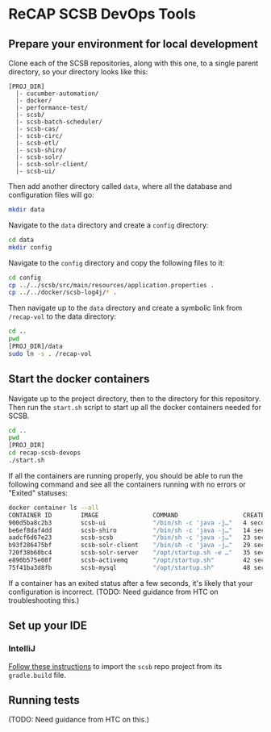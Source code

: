 # ReCAP SCSB DevOps Tools

## Prepare your environment for local development
Clone each of the SCSB repositories, along with this one, to a single parent directory, so your directory looks like this:
```
[PROJ_DIR]
  |- cucumber-automation/
  |- docker/
  |- performance-test/
  |- scsb/
  |- scsb-batch-scheduler/
  |- scsb-cas/
  |- scsb-circ/
  |- scsb-etl/
  |- scsb-shiro/
  |- scsb-solr/
  |- scsb-solr-client/
  |- scsb-ui/
```

Then add another directory called `data`, where all the database and configuration files will go:
```bash
mkdir data
```

Navigate to the `data` directory and create a `config` directory:
```bash
cd data
mkdir config
```

Navigate to the `config` directory and copy the following files to it:
```bash
cd config
cp ../../scsb/src/main/resources/application.properties .
cp ../../docker/scsb-log4j/* .
```

Then navigate up to the `data` directory and create a symbolic link from `/recap-vol` to the data directory:
```bash
cd ..
pwd
[PROJ_DIR]/data
sudo ln -s . /recap-vol
```

## Start the docker containers
Navigate up to the project directory, then to the directory for this repository. Then run the `start.sh` script to start up all the docker containers needed for SCSB.
```bash
cd ..
pwd
[PROJ_DIR]
cd recap-scsb-devops
./start.sh
```

If all the containers are running properly, you should be able to run the following command and see all the containers running with no errors or "Exited" statuses:
```bash
docker container ls --all
CONTAINER ID        IMAGE               COMMAND                  CREATED             STATUS              PORTS                                                                      NAMES
900d5ba8c2b3        scsb-ui             "/bin/sh -c 'java -j…"   4 seconds ago       Up 1 second         0.0.0.0:9091->9091/tcp                                                     scsb-ui
be6ef8daf4dd        scsb-shiro          "/bin/sh -c 'java -j…"   14 seconds ago      Up 12 seconds       0.0.0.0:9092->9092/tcp                                                     scsb-shiro
aadcf6d67e23        scsb-scsb           "/bin/sh -c 'java -j…"   23 seconds ago      Up 20 seconds       0.0.0.0:9093->9093/tcp                                                     scsb
b93f286475bf        scsb-solr-client    "/bin/sh -c 'java -j…"   29 seconds ago      Up 27 seconds       0.0.0.0:9090->9090/tcp                                                     scsb-solr-client
720f38b60bc4        scsb-solr-server    "/opt/startup.sh -e …"   35 seconds ago      Up 33 seconds       0.0.0.0:8983->8983/tcp                                                     scsb-solr-server
e890b575e08f        scsb-activemq       "/opt/startup.sh"        42 seconds ago      Up 39 seconds       0.0.0.0:1099->1099/tcp, 0.0.0.0:8161->8161/tcp, 0.0.0.0:61616->61616/tcp   scsb-activemq
75f41ba3d8fb        scsb-mysql          "/opt/startup.sh"        48 seconds ago      Up 46 seconds       0.0.0.0:3306->3306/tcp                                                     scsb-mysql
```

If a container has an exited status after a few seconds, it's likely that your configuration is incorrect.
(TODO: Need guidance from HTC on troubleshooting this.)

## Set up your IDE
### IntelliJ
[Follow these instructions](https://www.jetbrains.com/help/idea/gradle.html#gradle_import) to import the `scsb` repo project from its `gradle.build` file.

## Running tests
(TODO: Need guidance from HTC on this.)
